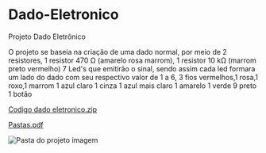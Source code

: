 # Dado-Eletronico
Projeto Dado Eletrônico

O projeto se baseia na criação de uma dado normal, por meio de 2 resistores,  1 resistor 470 Ω (amarelo rosa marrom), 1 resistor 10 kΩ (marrom preto vermelho) 7 Led's que emitirão o sinal, sendo assim cada led formara um lado do dado com seu respectivo valor de 1 a 6, 3 fios vermelhos,1 rosa,1 roxo,1 marrom
1 azul claro
1 cinza
1 azul mais claro
1 amarelo
1 verde
9 preto
1 botão





[Codigo dado eletronico.zip](https://github.com/Leolfaa/Dado-Eletr-nico/files/13199842/Codigo.dado.eletronico.zip)

[Pastas.pdf](https://github.com/Leolfaa/Dado-Eletr-nico/files/13199845/Pastas.pdf)

![Pasta do projeto imagem](https://github.com/Leolfaa/Dado-Eletr-nico/assets/145991364/93e844d5-58a1-43af-b28b-124cf0ff6943)

